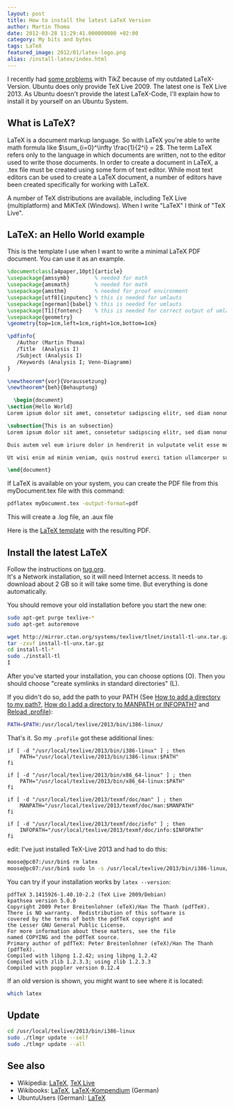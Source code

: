 ```yaml
---
layout: post
title: How to install the latest LaTeX Version
author: Martin Thoma
date: 2012-03-28 11:29:41.000000000 +02:00
category: My bits and bytes
tags: LaTeX
featured_image: 2012/01/latex-logo.png
alias: /install-latex/index.html
---
```

I recently had <a href="http://tex.stackexchange.com/questions/49543/how-can-i-place-numbers-into-marks-of-a-plot">some problems</a> with TikZ because of my outdated LaTeX-Version. Ubuntu does only provide TeX Live 2009. The latest one is TeX Live 2013. As Ubuntu doesn't provide the latest LaTeX-Code, I'll explain how to install it by yourself on an Ubuntu System.

## What is LaTeX? ##
LaTeX is a document markup language. So with LaTeX you're able to write math formula like $\sum_{i=0}^\infty \frac{1}{2^i} = 2$. The term LaTeX refers only to the language in which documents are written, not to the editor used to write those documents. In order to create a document in LaTeX, a .tex file must be created using some form of text editor. While most text editors can be used to create a LaTeX document, a number of editors have been created specifically for working with LaTeX.

A number of TeX distributions are available, including TeX Live (multiplatform) and MiKTeX (Windows). When I write "LaTeX" I think of "TeX Live".

## LaTeX: an Hello World example ##
This is the template I use when I want to write a minimal LaTeX PDF document. You can use it as an example.

```latex
\documentclass[a4paper,10pt]{article}
\usepackage{amssymb}		% needed for math
\usepackage{amsmath}		% needed for math
\usepackage{amsthm}   		% needed for proof environment
\usepackage[utf8]{inputenc} % this is needed for umlauts
\usepackage[ngerman]{babel} % this is needed for umlauts
\usepackage[T1]{fontenc}    % this is needed for correct output of umlauts in pdf
\usepackage{geometry}
\geometry{top=1cm,left=1cm,right=1cm,bottom=1cm}

\pdfinfo{
   /Author (Martin Thoma)
   /Title  (Analysis I)
   /Subject (Analysis I)
   /Keywords (Analysis I; Venn-Diagramm)
}

\newtheorem*{vor}{Voraussetzung}
\newtheorem*{beh}{Behauptung}

  \begin{document}
\section{Hello World}
Lorem ipsum dolor sit amet, consetetur sadipscing elitr, sed diam nonumy eirmod tempor invidunt ut labore et dolore magna aliquyam erat, sed diam voluptua. At vero eos et accusam et justo duo dolores et ea rebum. Stet clita kasd gubergren, no sea takimata sanctus est Lorem ipsum dolor sit amet.

\subsection{This is an subsection}
Lorem ipsum dolor sit amet, consetetur sadipscing elitr, sed diam nonumy eirmod tempor invidunt ut labore et dolore magna aliquyam erat, sed diam voluptua. At vero eos et accusam et justo duo dolores et ea rebum. Stet clita kasd gubergren, no sea takimata sanctus est Lorem ipsum dolor sit amet. Lorem ipsum dolor sit amet, consetetur sadipscing elitr, sed diam nonumy eirmod tempor invidunt ut labore et dolore magna aliquyam erat, sed diam voluptua. At vero eos et accusam et justo duo dolores et ea rebum. Stet clita kasd gubergren, no sea takimata sanctus est Lorem ipsum dolor sit amet. Lorem ipsum dolor sit amet, consetetur sadipscing elitr, sed diam nonumy eirmod tempor invidunt ut labore et dolore magna aliquyam erat, sed diam voluptua. At vero eos et accusam et justo duo dolores et ea rebum. Stet clita kasd gubergren, no sea takimata sanctus est Lorem ipsum dolor sit amet.   

Duis autem vel eum iriure dolor in hendrerit in vulputate velit esse molestie consequat, vel illum dolore eu feugiat nulla facilisis at vero eros et accumsan et iusto odio dignissim qui blandit praesent luptatum zzril delenit augue duis dolore te feugait nulla facilisi. Lorem ipsum dolor sit amet, consectetuer adipiscing elit, sed diam nonummy nibh euismod tincidunt ut laoreet dolore magna aliquam erat volutpat.   

Ut wisi enim ad minim veniam, quis nostrud exerci tation ullamcorper suscipit lobortis nisl ut aliquip ex ea commodo consequat. Duis autem vel eum iriure dolor in hendrerit in vulputate velit esse

\end{document}
```

If LaTeX is available on your system, you can create the PDF file from this myDocument.tex file with this command:

```bash
pdflatex myDocument.tex -output-format=pdf
```

This will create a .log file, an .aux file

Here is the <a href='../images/2012/03/latex-template.zip'>LaTeX template</a> with the resulting PDF.

## Install the latest LaTeX ##
<div class="important">Follow the instructions on <a href="http://tug.org/texlive/acquire-netinstall.html">tug.org</a>.</div>
It's a Network installation, so it will need Internet access. It needs to download about 2 GB so it will take some time. But everything is done automatically.

You should remove your old installation before you start the new one:

```bash
sudo apt-get purge texlive-*
sudo apt-get autoremove
```

```bash
wget http://mirror.ctan.org/systems/texlive/tlnet/install-tl-unx.tar.gz
tar -zxvf install-tl-unx.tar.gz
cd install-tl-*
sudo ./install-tl
I
```


After you've started your installation, you can choose options (O). Then you should choose "create symlinks in standard directories" (L).

If you didn't do so, add the path to your PATH (See <a href="http://askubuntu.com/a/60221/10425">How to add a directory to my path?</a>, <a href="http://askubuntu.com/a/60769/10425">How do I add a directory to MANPATH or INFOPATH?</a> and <a href="http://askubuntu.com/a/59127/10425">Reload .profile</a>):

```bash
PATH=$PATH:/usr/local/texlive/2013/bin/i386-linux/
```

That's it. So my <code>.profile</code> got these additional lines:

```text
if [ -d "/usr/local/texlive/2013/bin/i386-linux" ] ; then
    PATH="/usr/local/texlive/2013/bin/i386-linux:$PATH"
fi

if [ -d "/usr/local/texlive/2013/bin/x86_64-linux" ] ; then
    PATH="/usr/local/texlive/2013/bin/x86_64-linux:$PATH"
fi

if [ -d "/usr/local/texlive/2013/texmf/doc/man" ] ; then
    MANPATH="/usr/local/texlive/2013/texmf/doc/man:$MANPATH"
fi

if [ -d "/usr/local/texlive/2013/texmf/doc/info" ] ; then
    INFOPATH="/usr/local/texlive/2013/texmf/doc/info:$INFOPATH"
fi
```

edit: I've just installed TeX-Live 2013 and had to do this:

```bash
moose@pc07:/usr/bin$ rm latex
moose@pc07:/usr/bin$ sudo ln -s /usr/local/texlive/2013/bin/i386-linux/pdflatex latex
```

You can try if your installation works by `latex --version`:

```text
pdfTeX 3.1415926-1.40.10-2.2 (TeX Live 2009/Debian)
kpathsea version 5.0.0
Copyright 2009 Peter Breitenlohner (eTeX)/Han The Thanh (pdfTeX).
There is NO warranty.  Redistribution of this software is
covered by the terms of both the pdfTeX copyright and
the Lesser GNU General Public License.
For more information about these matters, see the file
named COPYING and the pdfTeX source.
Primary author of pdfTeX: Peter Breitenlohner (eTeX)/Han The Thanh (pdfTeX).
Compiled with libpng 1.2.42; using libpng 1.2.42
Compiled with zlib 1.2.3.3; using zlib 1.2.3.3
Compiled with poppler version 0.12.4
```

If an old version is shown, you might want to see where it is located:

```bash
which latex
```

## Update ##
```bash
cd /usr/local/texlive/2013/bin/i386-linux
sudo ./tlmgr update --self
sudo ./tlmgr update --all
```

## See also ##
<ul>
  <li>Wikipedia: <a href="http://en.wikipedia.org/wiki/LaTeX">LaTeX</a>, <a href="http://en.wikipedia.org/wiki/TeX_Live">TeX Live</a></li>
  <li>Wikibooks: <a href="http://en.wikibooks.org/wiki/LaTeX">LaTeX</a>, <a href="http://de.wikibooks.org/wiki/LaTeX-Kompendium">LaTeX-Kompendium</a> (German)</li>
  <li>UbuntuUsers (German): <a href="http://wiki.ubuntuusers.de/LaTeX">LaTeX</a></li>
</ul>
